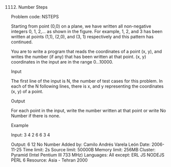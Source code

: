 1112. Number Steps

Problem code: NSTEPS

Starting from point (0,0) on a plane, we have written all non-negative integers 0, 1, 2,... as shown in the figure. For example, 1, 2, and 3 has been written at points (1,1), (2,0), and (3, 1) respectively and this pattern has continued.






You are to write a program that reads the coordinates of a point (x, y), and writes the number (if any) that has been written at that point. (x, y) coordinates in the input are in the range 0...10000.



Input

The first line of the input is N, the number of test cases for this problem. In each of the N following lines, there is x, and y representing the coordinates (x, y) of a point.



Output

For each point in the input, write the number written at that point or write No Number if there is none.



Example

Input:
3
4 2
6 6
3 4

Output:
6
12
No Number
Added by:	Camilo Andrés Varela León
Date:	2006-11-25
Time limit:	2s
Source limit:	50000B
Memory limit:	256MB
Cluster:	Pyramid (Intel Pentium III 733 MHz)
Languages:	All except: ERL JS NODEJS PERL 6
Resource:	Asia - Tehran 2000
